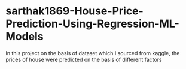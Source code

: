 # sarthak1869-House-Price-Prediction-Using-Regression-ML-Models
In this project on the basis of dataset which I sourced from kaggle, the prices of house were predicted on the basis of different factors

